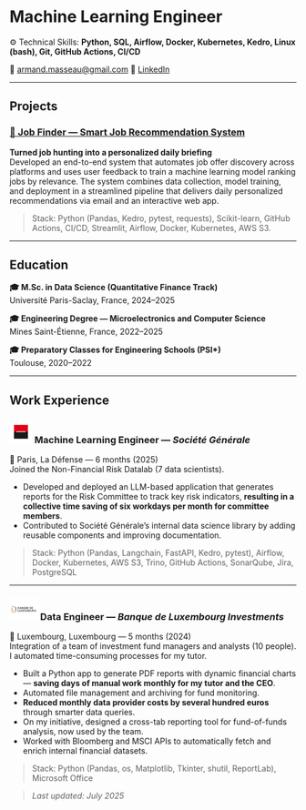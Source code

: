 # Machine Learning Engineer

⚙️ Technical Skills: **Python, SQL, Airflow, Docker, Kubernetes, Kedro, Linux (bash), Git, GitHub Actions, CI/CD**

📧 armand.masseau@gmail.com 
🔗 [LinkedIn](https://www.linkedin.com/in/armand-masseau)  

---

## Projects

### [📌 Job Finder — Smart Job Recommendation System](https://github.com/armandmasseaugit/job_finder)

**Turned job hunting into a personalized daily briefing**  
Developed an end-to-end system that automates job offer discovery across platforms and uses user feedback to train a machine learning model ranking jobs by relevance. The system combines data collection, model training, and deployment in a streamlined pipeline that delivers daily personalized recommendations via email and an interactive web app.  
> Stack: Python (Pandas, Kedro, pytest, requests), Scikit-learn, GitHub Actions, CI/CD, Streamlit, Airflow, Docker, Kubernetes, AWS S3.

---

## Education

**🎓 M.Sc. in Data Science (Quantitative Finance Track)**  
Université Paris-Saclay, France, 2024–2025  

**🎓 Engineering Degree — Microelectronics and Computer Science**  
Mines Saint-Étienne, France, 2022–2025  

**🎓 Preparatory Classes for Engineering Schools (PSI\*)**  
Toulouse, 2020–2022

---

## Work Experience

### <img src="assets/img/sg_logo.png" alt="Société Générale" width="40"/> Machine Learning Engineer — *Société Générale*  
📍 Paris, La Défense — 6 months (2025) \
Joined the Non-Financial Risk Datalab (7 data scientists). 
- Developed and deployed an LLM-based application that generates reports for the Risk Committee to track key risk indicators, **resulting in a collective time saving of six workdays per month for committee members**.
- Contributed to Société Générale’s internal data science library by adding reusable components and improving documentation.
> Stack: Python (Pandas, Langchain, FastAPI, Kedro, pytest), Airflow, Docker, Kubernetes, AWS S3, Trino, GitHub Actions, SonarQube, Jira, PostgreSQL

---

### <img src="assets/img/bli_logo.png" alt="BLI" width="50"/> Data Engineer — *Banque de Luxembourg Investments*  
📍 Luxembourg, Luxembourg — 5 months (2024) \
Integration of a team of investment fund managers and analysts (10 people). I automated time-consuming processes for my tutor.
- Built a Python app to generate PDF reports with dynamic financial charts — **saving days of manual work monthly for my tutor and the CEO**.
- Automated file management and archiving for fund monitoring.
- **Reduced monthly data provider costs by several hundred euros** through smarter data queries.
- On my initiative, designed a cross-tab reporting tool for fund-of-funds analysis, now used by the team.
- Worked with Bloomberg and MSCI APIs to automatically fetch and enrich internal financial datasets.
> Stack: Python (Pandas, os, Matplotlib, Tkinter, shutil, ReportLab), Microsoft Office


> *Last updated: July 2025*
